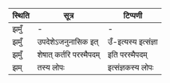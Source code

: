 | स्थिति | सूत्र | टिप्पणी |
| ----- | ------- | ------ |
| झमुँ | - | - |
| झमुँ | उपदेशेऽजनुनासिक इत् | उँ-इत्यस्य इत्संज्ञा |
| झमुँ | शेषात् कर्तरि परस्मैपदम् | इति परस्मैपदम् |
| झम् | तस्य लोपः | इत्संज्ञकस्य लोपः |
